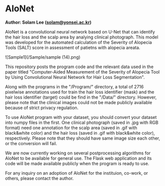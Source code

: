 # AloNet

<B>Author: Solam Lee (solam@yonsei.ac.kr)</B>

AloNet is a convolutional neural network based on U-Net that can identify the hair loss and the scalp area by analying clinical photograph. This model was developed for the automated calculation of the Severity of Alopecia Tools (SALT) score in assessment of patietns with alopecia areata.

![Sample1](/Sample/sample (14).png)


This repository posts the program code and the relevant data used in the paper titled "Computer-Aided Measurement of the Severity of Alopecia Tool by Using Convolutional Neural Network for Hair Loss Segmentation".

Along with the programs in the "/Program/" directory, a total of 2716 pixelwise annotations used for train the hair loss identifier (mask) and the hair loss identifier (target) could be find in the "/Data/" directory. However, please note that the clinical images could not be made publicly available because of strict privacy regulation.

To use AloNet program with your dataset, you should convert your dataset into numpy files in the first. One clinical photograph (saved in .jpg with RGB format) need one annotation for the scalp area (saved in .gif with black&white color) and the hair loss (saved in .gif with black&white color), respectively. Please note that they should have same image size each other, or the conversion will fail.

We are now currently working on several postprocessing algorithms for AloNet to be available for general use. The Flask web application and its code will be made available publicly when the program is ready to use.

For any inquiry on an adoption of AloNet for the instituion, co-work, or others, please contact the author.
